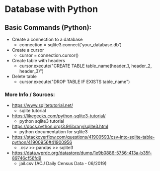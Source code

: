 # Database with Python

## Basic Commands (Python):
- Create a connection to a database
	- connection = sqlite3.connect('your_database.db')
- Create a cursor
	- cursor = connection.cursor()
- Create table with headers
	- cursor.execute("CREATE TABLE table_name(header_1, header_2, header_3)")
- Delete table
	- cursor.execute("DROP TABLE IF EXISTS table_name")


### More Info / Sources:

- https://www.sqlitetutorial.net/
    - sqlite tutorial
- https://likegeeks.com/python-sqlite3-tutorial/
    - python sqlite3 tutorial
- https://docs.python.org/3.9/library/sqlite3.html
    - python documentation for sqlite3
- https://stackoverflow.com/questions/41900593/csv-into-sqlite-table-python/41900956#41900956
    - .csv >> pandas >> sqlite3
- https://data.wprdc.org/datastore/dump/1e9b0886-5756-413a-b35f-89746cf56fd9
    - jail.csv (ACJ Daily Census Data - 06/2019)